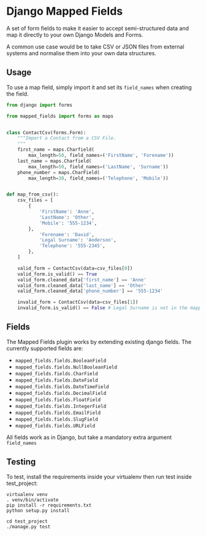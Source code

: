 Django Mapped Fields
====================

A set of form fields to make it easier to accept semi-structured data and map
it directly to your own Django Models and Forms.

A common use case would be to take CSV or JSON files from external systems and
normalise them into your own data structures.


Usage
-----

To use a map field, simply import it and set its `field_names` when creating the
field.

```python
from django import forms

from mapped_fields import forms as maps


class ContactCsv(forms.Form):
    """Import a Contact from a CSV File.
    """
    first_name = maps.Charfield(
        max_length=50, field_names=('FirstName', 'Forename'))
    last_name = maps.Charfield(
        max_length=50, field_names=('LastName', 'Surname'))
    phone_number = maps.CharField(
        max_length=30, field_names=('Telephone', 'Mobile'))


def map_from_csv():
    csv_files = [
        {
            'FirstName': 'Anne',
            'LastName': 'Other',
            'Mobile': '555-1234',
        },
            'Forename': 'David',
            'Legal Surname': 'Anderson',
            'Telephone': '555-2345',
        },
    ]

    valid_form = ContactCsv(data=csv_files[0])
    valid_form.is_valid() == True
    valid_form.cleaned_data['first_name'] == 'Anne'
    valid_form.cleaned_data['last_name'] == 'Other'
    valid_form.cleaned_data['phone_number'] == '555-1234'

    invalid_form = ContactCsv(data=csv_files[1])
    invalid_form.is_valid() == False # Legal Surname is not in the mapped fields
```


Fields
------

The Mapped Fields plugin works by extending existing django fields. The
currently supported fields are:

- `mapped_fields.fields.BooleanField`
- `mapped_fields.fields.NullBooleanField`
- `mapped_fields.fields.CharField`
- `mapped_fields.fields.DateField`
- `mapped_fields.fields.DateTimeField`
- `mapped_fields.fields.DecimalField`
- `mapped_fields.fields.FloatField`
- `mapped_fields.fields.IntegerField`
- `mapped_fields.fields.EmailField`
- `mapped_fields.fields.SlugField`
- `mapped_fields.fields.URLField`


All fields work as in Django, but take a mandatory extra argument `field_names`


Testing
-------

To test, install the requirements inside your virtualenv then run test
inside test_project:

```
virtualenv venv
. venv/bin/activate
pip install -r requirements.txt
python setup.py install

cd test_project
./manage.py test
```
